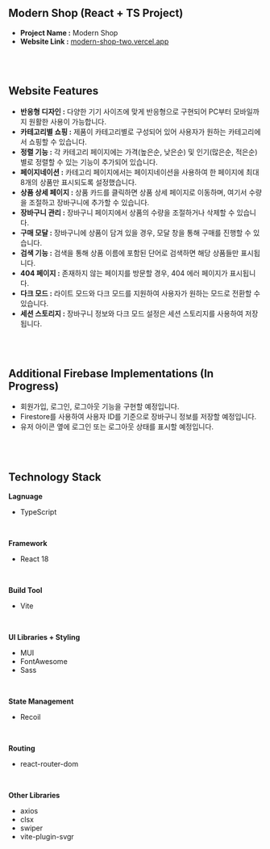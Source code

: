 <h2>Modern Shop (React + TS Project)</h2>

- <b>Project Name :</b> Modern Shop
- <b>Website Link :</b> <a href="https://modern-shop-two.vercel.app" target="_blank">modern-shop-two.vercel.app</a>

<br /><br />

<h2>Website Features</h2>

- <b>반응형 디자인 :</b> 다양한 기기 사이즈에 맞게 반응형으로 구현되어 PC부터 모바일까지 원활한 사용이 가능합니다.
- <b>카테고리별 쇼핑 :</b> 제품이 카테고리별로 구성되어 있어 사용자가 원하는 카테고리에서 쇼핑할 수 있습니다.
- <b>정렬 기능 :</b> 각 카테고리 페이지에는 가격(높은순, 낮은순) 및 인기(많은순, 적은순)별로 정렬할 수 있는 기능이 추가되어 있습니다.
- <b>페이지네이션 :</b> 카테고리 페이지에서는 페이지네이션을 사용하여 한 페이지에 최대 8개의 상품만 표시되도록 설정했습니다.
- <b>상품 상세 페이지 :</b> 상품 카드를 클릭하면 상품 상세 페이지로 이동하며, 여기서 수량을 조절하고 장바구니에 추가할 수 있습니다.
- <b>장바구니 관리 :</b> 장바구니 페이지에서 상품의 수량을 조절하거나 삭제할 수 있습니다.
- <b>구매 모달 :</b> 장바구니에 상품이 담겨 있을 경우, 모달 창을 통해 구매를 진행할 수 있습니다.
- <b>검색 기능 :</b> 검색을 통해 상품 이름에 포함된 단어로 검색하면 해당 상품들만 표시됩니다.
- <b>404 페이지 :</b> 존재하지 않는 페이지를 방문할 경우, 404 에러 페이지가 표시됩니다.
- <b>다크 모드 :</b> 라이트 모드와 다크 모드를 지원하여 사용자가 원하는 모드로 전환할 수 있습니다.
- <b>세션 스토리지 :</b> 장바구니 정보와 다크 모드 설정은 세션 스토리지를 사용하여 저장됩니다.

<br /><br />

<h2>Additional Firebase Implementations (In Progress)</h2>

- 회원가입, 로그인, 로그아웃 기능을 구현할 예정입니다.
- Firestore를 사용하여 사용자 ID를 기준으로 장바구니 정보를 저장할 예정입니다.
- 유저 아이콘 옆에 로그인 또는 로그아웃 상태를 표시할 예정입니다.

<br /><br />

<h2>Technology Stack</h2>

<b>Lagnuage</b>

- TypeScript

<br/>

<b>Framework</b>

- React 18

<br/>

<b>Build Tool</b>

- Vite

<br/>

<b>UI Libraries + Styling</b>

- MUI
- FontAwesome
- Sass

<br/>

<b>State Management</b>

- Recoil

<br/>

<b>Routing</b>

- react-router-dom

<br/>

<b>Other Libraries</b>

- axios
- clsx
- swiper
- vite-plugin-svgr
